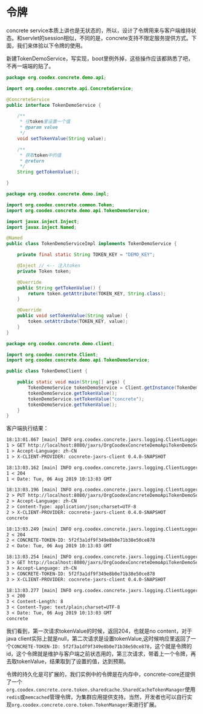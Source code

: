 # 令牌

concrete service本质上讲也是无状态的，所以，设计了令牌用来与客户端维持状态。和servlet的session相似，不同的是，concrete支持不限定服务提供方式。下面，我们来体验以下令牌的使用。

新建TokenDemoService，写实现，boot里例外掉，这些操作应该都熟悉了吧，不再一端端的贴了。

```java
package org.coodex.concrete.demo.api;

import org.coodex.concrete.api.ConcreteService;

@ConcreteService
public interface TokenDemoService {

    /**
     * 往token里设置一个值
     * @param value
     */
    void setTokenValue(String value);

    /**
     * 获取token中的值
     * @return
     */
    String getTokenValue();

}
```

```java
package org.coodex.concrete.demo.impl;

import org.coodex.concrete.common.Token;
import org.coodex.concrete.demo.api.TokenDemoService;

import javax.inject.Inject;
import javax.inject.Named;

@Named
public class TokenDemoServiceImpl implements TokenDemoService {

    private final static String TOKEN_KEY = "DEMO_KEY";

    @Inject // <-- 注入token
    private Token token;

    @Override
    public String getTokenValue() {
        return token.getAttribute(TOKEN_KEY, String.class);
    }

    @Override
    public void setTokenValue(String value) {
        token.setAttribute(TOKEN_KEY, value);
    }
}
```

```java
package org.coodex.concrete.demo.client;

import org.coodex.concrete.Client;
import org.coodex.concrete.demo.api.TokenDemoService;

public class TokenDemoClient {

    public static void main(String[] args) {
        TokenDemoService tokenDemoService = Client.getInstance(TokenDemoService.class, "jaxrs");
        tokenDemoService.getTokenValue();
        tokenDemoService.setTokenValue("concrete");
        tokenDemoService.getTokenValue();
    }
}
```

客户端执行结果：

```txt
18:13:01.867 [main] INFO org.coodex.concrete.jaxrs.logging.ClientLogger - 1 * Sending client request on thread main
1 > GET http://localhost:8080/jaxrs/OrgCoodexConcreteDemoApiTokenDemoService/tokenValue
1 > Accept-Language: zh-CN
1 > X-CLIENT-PROVIDER: cocnrete-jaxrs-client 0.4.0-SNAPSHOT

18:13:03.162 [main] INFO org.coodex.concrete.jaxrs.logging.ClientLogger - 1 * Client response received on thread main
1 < 204
1 < Date: Tue, 06 Aug 2019 10:13:03 GMT

18:13:03.196 [main] INFO org.coodex.concrete.jaxrs.logging.ClientLogger - 2 * Sending client request on thread main
2 > PUT http://localhost:8080/jaxrs/OrgCoodexConcreteDemoApiTokenDemoService/tokenValue
2 > Accept-Language: zh-CN
2 > Content-Type: application/json;charset=UTF-8
2 > X-CLIENT-PROVIDER: cocnrete-jaxrs-client 0.4.0-SNAPSHOT
concrete

18:13:03.249 [main] INFO org.coodex.concrete.jaxrs.logging.ClientLogger - 2 * Client response received on thread main
2 < 204
2 < CONCRETE-TOKEN-ID: 5f2f3a1df9f349e8b0e71b38e50ce878
2 < Date: Tue, 06 Aug 2019 10:13:03 GMT

18:13:03.254 [main] INFO org.coodex.concrete.jaxrs.logging.ClientLogger - 3 * Sending client request on thread main
3 > GET http://localhost:8080/jaxrs/OrgCoodexConcreteDemoApiTokenDemoService/tokenValue
3 > Accept-Language: zh-CN
3 > CONCRETE-TOKEN-ID: 5f2f3a1df9f349e8b0e71b38e50ce878
3 > X-CLIENT-PROVIDER: cocnrete-jaxrs-client 0.4.0-SNAPSHOT

18:13:03.277 [main] INFO org.coodex.concrete.jaxrs.logging.ClientLogger - 3 * Client response received on thread main
3 < 200
3 < Content-Length: 8
3 < Content-Type: text/plain;charset=UTF-8
3 < Date: Tue, 06 Aug 2019 10:13:03 GMT
concrete

```

我们看到，第一次请求tokenValue的时候，返回204，也就是no content，对于java client实际上就是null，第二次请求是设置tokenValue,这时候响应里返回了一个`CONCRETE-TOKEN-ID: 5f2f3a1df9f349e8b0e71b38e50ce878`，这个就是令牌的id，这个令牌就是维护与客户端之前状态用的，第三次请求，带着上一个令牌，再去取tokenValue，结果取到了设置的值，达到预期。

令牌的持久化是可扩展的，我们实例中的令牌是在内存中，concrete-core还提供了一个`org.coodex.concrete.core.token.sharedcache.SharedCacheTokenManager`使用`redis`或`memcached`管理令牌，为集群应用提供支持。当然，开发者也可以自行实现`org.coodex.concrete.core.token.TokenManager`来进行扩展。
